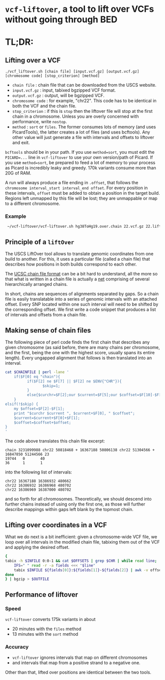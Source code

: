 # `vcf-liftover`, a tool to lift over VCFs without going through BED

# TL;DR: 

## Lifting over a VCF

`./vcf_liftover.sh [chain file] [input.vcf.gz] [output.vcf.gz] [chromosome code] [stop_criterion] [method]`

* `chain file` : chain file that can be downloaded from the USCS website.
* `input.vcf.gz` : input, tabixed bgzipped VCF format.
* `output.vcf.gz` : output, will be bgzipped VCF.
* `chromosome code` : for example, "chr22". This code has to be identical in both the VCF and the chain file.
* `stop_criterion` : if this is `stop` then the liftover file will stop at the first chain in a chromosome. Unless you are overly concerned with performance, write `nostop`.
* `method` : `sort` or `files`. The former consumes lots of memory (and uses PicardTools), the latter creates a lot of files (and uses bcftools). Any other value will just generate a file with intervals and offsets to liftover and exit.

`bcftools` should be in your path. If you use `method=sort`, you must edit the `PICARD=...` line in `vcf-liftover` to use your own version/path of Picard. If you use `method=sort`, be prepared to feed a lot of memory to your process as Picard is incredibly leaky and greedy. 170k variants consume more than 20G of RAM.

A run will always produce a file ending in `.offset`, that follows the `chromosome interval_start interval_end offset`. For every position in these intervals, `offset` must be added to obtain a position in the target build. Regions left unmapped by this file will be lost; they are unmappable or map to a different chromosome.

### Example
```bash
 ~/vcf-liftover/vcf-liftover.sh hg38ToHg19.over.chain 22.vcf.gz 22.liftover.vcf.gz chr22 dontstop files
```

## Principle of a `liftOver`

The USCS LiftOver tool allows to translate genomic coordinates from one build to another. For this, it uses a particular file (called a chain file) that describes how positions in both builds correspond to each other.


The [UCSC chain file format](http://genome.ucsc.edu/goldenPath/help/chain.html) can be a bit hard to understand, all the more so that what is written in a chain file is actually a [net](http://genomewiki.ucsc.edu/index.php/Chains_Nets) comprising of several hierarchically arranged chains.

In short, chains are sequences of alignments separated by gaps. So a chain file is easily translatable into a series of genomic intervals with an attached offset. Every SNP located within one such interval will need to be shifted by the corresponding offset. We first write a code snippet that produces a list of intervals and offsets from a chain file.

## Making sense of chain files

The following piece of perl code finds the first chain that describes any given chromosome (as said before, there are many chains per chromosome, and the first, being the one with the highest score, usually spans its entire length). Every ungapped alignment that follows is then translated into an interval.

```bash
cat $CHAINFILE | perl -lane '
    if($F[0] eq "chain"){
          if($F[2] ne $F[7] || $F[2] ne $ENV{"CHR"}){
                 $skip=1;
          }
          else{$curchr=$F[2];our $current=$F[5];our $coffset=$F[10]-$F[5];$skip=0;}
    }
elsif(!$skip) {
	my $offset=$F[2]-$F[1];
	print "$curchr $current ", $current+$F[0], " $coffset"; 
	$current=$current+$F[0]+$F[1];
	$coffset=$coffset+$offset;
}
' 
```

The code above translates this chain file excerpt:

```
chain 3231099988 chr22 50818468 + 16367188 50806138 chr22 51304566 + 16847850 51244566 23
19744   0       40
36      1       1
```

into the following list of intervals:

```
chr22 16367188 16386932 480662
chr22 16386932 16386968 480702
chr22 16386969 16387000 480702
```

and so forth for all chromosomes. Theoretically, we should descend into further chains instead of using only the first one, as those will further describe mappings within gaps left blank by the topmost chain. 

## Lifting over coordinates in a VCF

What we do next is a bit inefficient: given a chromosome-wide VCF file, we loop over all intervals in the modified chain file, tabixing them out of the VCF and applying the desired offset.

```bash
{ 
tabix -h $INFILE 0:0-1 && cat $OFFSETS | grep $CHR | while read line;  do 
	IFS=" " read -r -a fields <<< "$line"
	tabix $INFILE ${fields[0]}:${fields[1]}-${fields[2]} | awk -v offset=${fields[3]} 'BEGIN{OFS="\t"}{$2=$2+offset;}1'; 
done 
} | bgzip > $OUTFILE
```

## Performance of liftover
### Speed
`vcf-liftover` converts 175k variants in about 
* 20 minutes with the `files` method
* 13 minutes with the `sort` method

### Accuracy 
* `vcf-liftover` ignores intervals that map on different chromosomes
* and intervals that map from a positive strand to a negative one.

 Other than that, lifted over positions are identical between the two tools.

